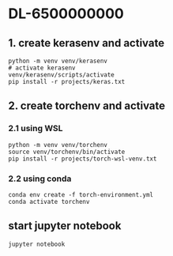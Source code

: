 # DL-6500000000

## 1. create **kerasenv** and activate

    python -m venv venv/kerasenv
    # activate kerasenv 
    venv/kerasenv/scripts/activate
    pip install -r projects/keras.txt

## 2. create **torchenv** and activate 

### 2.1 using WSL

    python -m venv venv/torchenv
    source venv/torchenv/bin/activate
    pip install -r projects/torch-wsl-venv.txt

### 2.2 using conda

    conda env create -f torch-environment.yml
    conda activate torchenv


## start jupyter notebook

    jupyter notebook